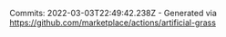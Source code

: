 Commits: 2022-03-03T22:49:42.238Z - Generated via https://github.com/marketplace/actions/artificial-grass
<br>
